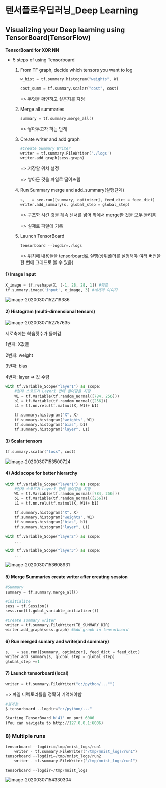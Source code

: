 # 텐서플로우딥러닝_Deep Learning

## Visualizing your Deep learning using TensorBoard(TensorFlow)

**TensorBoard for XOR NN**

- 5 steps of using Tensorboard

  1. From TF graph, decide which tensors you want to log

     ```python
     w_hist = tf.summary.histogram("weights", W)
     
     cost_summ = tf.summary.scalar("cost", cost)
     ```

     => 무엇을 확인하고 싶은지를 지정

     

  2. Merge all summaries

     ``` python
     summary = tf.summary.merge_all()
     ```

     => 쌓아두고자 하는 단계

     

  3. Create writer and add graph

     ``` python
     #Create Summary Writer
     writer = tf.summary.FileWriter('./logs')
     writer.add_graph(sess.graph)
     ```

     => 저장할 위치 설정

     => 쌓아둔 것을 파일로 떨어뜨림

     

  4. Run Summary merge and add_summary(실행단계)

     ``` python
     s, _ = see.run([summary, optimizer], feed_dict = feed_dict)
     writer.add_summary(s, global_step = global_step)
     ```

     => 구조화 시킨 것을 계속 센서를 넣어 앞에서 merge한 것을 모두 돌려봄

     => 실제로 파일에 기록

     

  5. Launch TensorBoard

     ```python
     tensorboard --logdir=./logs
     ```

     => 위치에 내용들을 tensorboard로 실행(상위폴더를 실행해야 여러 버전을 한 번에 그래프로 볼 수 있음)

     

#### 1) Image Input

``` python
X_image = tf.reshape(X, [-1, 28, 28, 1]) #좌표
tf.summary.image('input', x_image, 3) #세개의 이미지
```

![image-20200307152719386](C:\Users\jdb96\AppData\Roaming\Typora\typora-user-images\image-20200307152719386.png)



#### 2) Histogram (multi-dimensional tensors)

![image-20200307152757635](C:\Users\jdb96\AppData\Roaming\Typora\typora-user-images\image-20200307152757635.png)

세로축에는 학습횟수가 들어감

1번째: X값들

2번째: weight

3번째: bias

4번째: layer => 값 수렴

``` python
with tf.variable_Scope("layer1") as scope: 
    #현재 스코프가 Layer1 안에 들어감을 지정
    W1 = tf.Variable(tf.random_normal([784, 256]))
    b1 = tf.Variable(tf.random_normal([256]))
    L1 = tf.nn.relu(tf.matmul(X, W1)+ b1)
    
    tf.summary.histogram("X", X)
    tf.summary.histogram("weights", W1)
    tf.summary.histogram("bias", b1)
    tf.summary.histogram("layer", L1)
```



#### 3) Scalar tensors

```python
tf.summary.scalar("loss", cost)
```

![image-20200307153500724](C:\Users\jdb96\AppData\Roaming\Typora\typora-user-images\image-20200307153500724.png)



#### 4) Add scope for better hierarchy

```python
with tf.variable_Scope("layer1") as scope: 
    #현재 스코프가 Layer1 안에 들어감을 지정
    W1 = tf.Variable(tf.random_normal([784, 256]))
    b1 = tf.Variable(tf.random_normal([256]))
    L1 = tf.nn.relu(tf.matmul(X, W1)+ b1)
    
    tf.summary.histogram("X", X)
    tf.summary.histogram("weights", W1)
    tf.summary.histogram("bias", b1)
    tf.summary.histogram("layer", L1)
   
with tf.variable_Scope("layer2") as scope: 
   	...

with tf.variable_Scope("layer3") as scope: 
    ...
```

![image-20200307153608931](C:\Users\jdb96\AppData\Roaming\Typora\typora-user-images\image-20200307153608931.png)



#### 5) Merge Summaries create writer after creating session

```python
#Summary
summary = tf.summary.merge_all()

#initialize
sess = tf.Session()
sess.run(tf.gobal_variable_initializer())

#Create summary writer
writer = tf.summary.FileWriter(TB_SUMMARY_DIR)
wirter.add_graph(sess.graph) #Add graph in tensorboard
```



#### 6) Run merged sumary and write(and summary)

```python
s, _ = see.run([summary, optimizer], feed_dict = feed_dict)
writer.add_summary(s, global_step = global_step)
global_step +=1
```



#### 7) Launch tensorboard(local)

```python
writer = tf.summary.FileWriter("c:/python/..."")
```

=> 파일 디렉토리를을 정확히 기억해야함

```python
#결과창
$ tensorboard --logdir="c:/python/..."

Starting TensorBoard b'41' on port 6006
(You can navigate to http://127.0.0.1:6006)
```



### 8) Multiple runs

``` python
tensorboard --logdiri=/tmp/mnist_logs/run1
	writer - tf.summary.FileWriter("/tmp/mnist_logs/run1")
tensorboard --logdiri=/tmp/mnist_logs/run2
	writer - tf.summary.FileWriter("/tmp/mnist_logs/run1")

tensorboard --logdir=/tmp/mnist_logs
```



![image-20200307154330304](C:\Users\jdb96\AppData\Roaming\Typora\typora-user-images\image-20200307154330304.png)

